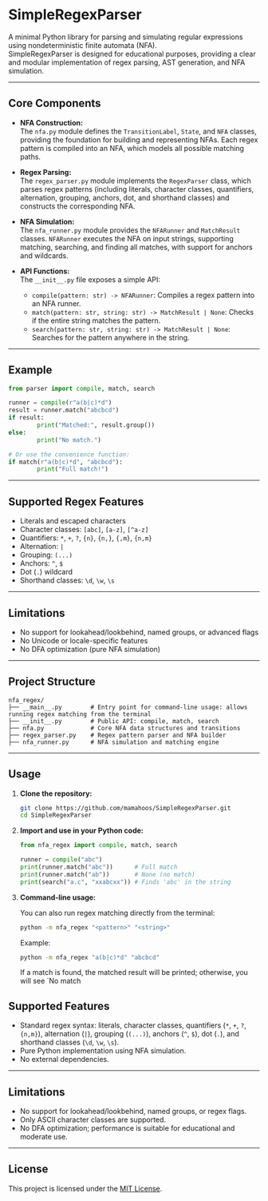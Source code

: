 # SimpleRegexParser
A minimal Python library for parsing and simulating regular expressions using nondeterministic finite automata (NFA).  
SimpleRegexParser is designed for educational purposes, providing a clear and modular implementation of regex parsing, AST generation, and NFA simulation.

---

## Core Components

- **NFA Construction:**  
    The `nfa.py` module defines the `TransitionLabel`, `State`, and `NFA` classes, providing the foundation for building and representing NFAs. Each regex pattern is compiled into an NFA, which models all possible matching paths.

- **Regex Parsing:**  
    The `regex_parser.py` module implements the `RegexParser` class, which parses regex patterns (including literals, character classes, quantifiers, alternation, grouping, anchors, dot, and shorthand classes) and constructs the corresponding NFA.

- **NFA Simulation:**  
    The `nfa_runner.py` module provides the `NFARunner` and `MatchResult` classes. `NFARunner` executes the NFA on input strings, supporting matching, searching, and finding all matches, with support for anchors and wildcards.

- **API Functions:**  
    The `__init__.py` file exposes a simple API:
    - `compile(pattern: str) -> NFARunner`: Compiles a regex pattern into an NFA runner.
    - `match(pattern: str, string: str) -> MatchResult | None`: Checks if the entire string matches the pattern.
    - `search(pattern: str, string: str) -> MatchResult | None`: Searches for the pattern anywhere in the string.

---

## Example

```python
from parser import compile, match, search

runner = compile(r"a(b|c)*d")
result = runner.match("abcbcd")
if result:
        print("Matched:", result.group())
else:
        print("No match.")

# Or use the convenience function:
if match(r"a(b|c)*d", "abcbcd"):
        print("Full match!")
```

---

## Supported Regex Features

- Literals and escaped characters
- Character classes: `[abc]`, `[a-z]`, `[^a-z]`
- Quantifiers: `*`, `+`, `?`, `{n}`, `{n,}`, `{,m}`, `{n,m}`
- Alternation: `|`
- Grouping: `(...)`
- Anchors: `^`, `$`
- Dot (`.`) wildcard
- Shorthand classes: `\d`, `\w`, `\s`

---

## Limitations

- No support for lookahead/lookbehind, named groups, or advanced flags
- No Unicode or locale-specific features
- No DFA optimization (pure NFA simulation)

---

## Project Structure

```
nfa_regex/
├── __main__.py        # Entry point for command-line usage: allows running regex matching from the terminal
├── __init__.py        # Public API: compile, match, search
├── nfa.py             # Core NFA data structures and transitions
├── regex_parser.py    # Regex pattern parser and NFA builder
├── nfa_runner.py      # NFA simulation and matching engine
```

---

## Usage

1. **Clone the repository:**
    ```sh
    git clone https://github.com/mamahoos/SimpleRegexParser.git
    cd SimpleRegexParser
    ```

2. **Import and use in your Python code:**
    ```python
    from nfa_regex import compile, match, search

    runner = compile("abc")
    print(runner.match("abc"))      # Full match
    print(runner.match("ab"))       # None (no match)
    print(search("a.c", "xxabcxx")) # Finds 'abc' in the string
    ```

3. **Command-line usage:**

    You can also run regex matching directly from the terminal:
    ```sh
    python -m nfa_regex "<pattern>" "<string>"
    ```
    Example:
    ```sh
    python -m nfa_regex "a(b|c)*d" "abcbcd"
    ```

    If a match is found, the matched result will be printed; otherwise, you will see `No match

## Supported Features

- Standard regex syntax: literals, character classes, quantifiers (`*`, `+`, `?`, `{n,m}`), alternation (`|`), grouping (`(...)`), anchors (`^`, `$`), dot (`.`), and shorthand classes (`\d`, `\w`, `\s`).
- Pure Python implementation using NFA simulation.
- No external dependencies.

---

## Limitations

- No support for lookahead/lookbehind, named groups, or regex flags.
- Only ASCII character classes are supported.
- No DFA optimization; performance is suitable for educational and moderate use.

---

## License

This project is licensed under the [MIT License](LICENSE).


